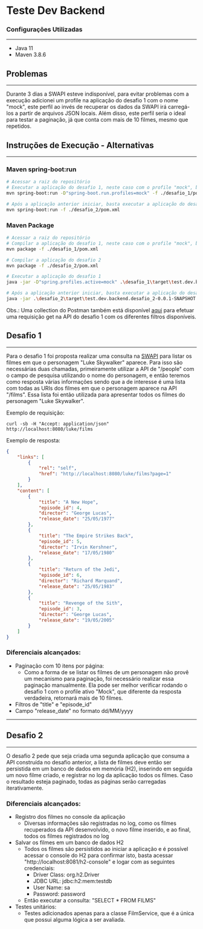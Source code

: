 # Teste Dev Backend

### Configurações Utilizadas

---

- Java 11
- Maven 3.8.6

## Problemas

---

Durante 3 dias a SWAPI esteve indisponível, para evitar problemas com a execução adicionei um profile na aplicação do 
desafio 1 com o nome "mock", este perfil ao invés de recuperar os dados da SWAPI irá carregá-los a partir de arquivos
JSON locais. Além disso, este perfil seria o ideal para testar a paginação, já que conta com mais de 10 filmes, mesmo
que repetidos.

## Instruções de Execução - Alternativas

---

### Maven spring-boot:run
````bash
# Acessar a raiz do repositório
# Executar a aplicação do desafio 1, neste caso com o profile "mock", basta removê-lo para utilizar a SWAPI
mvn spring-boot:run -D"spring-boot.run.profiles=mock" -f ./desafio_1/pom.xml

# Após a aplicação anterior iniciar, basta executar a aplicação do desafio 2
mvn spring-boot:run -f ./desafio_2/pom.xml
````

### Maven Package
````bash
# Acessar a raiz do repositório
# Compilar a aplicação do desafio 1, neste caso com o profile "mock", basta removê-lo para utilizar a SWAPI
mvn package -f ./desafio_1/pom.xml

# Compilar a aplicação do desafio 2
mvn package -f ./desafio_2/pom.xml

# Executar a aplicação do desafio 1
java -jar -D"spring.profiles.active=mock" .\desafio_1\target\test.dev.backend.desafio_1-0.0.1-SNAPSHOT.jar

# Após a aplicação anterior iniciar, basta executar a aplicação do desafio 2
java -jar .\desafio_2\target\test.dev.backend.desafio_2-0.0.1-SNAPSHOT.jar
````

Obs.: Uma collection do Postman também está disponível [aqui](TesteConexa.postman_collection.json) para efetuar uma
requisição get na API do desafio 1 com os diferentes filtros disponíveis.

## Desafio 1

---
Para o desafio 1 foi proposta realizar uma consulta na [SWAPI](https://swapi.dev) para listar os filmes em que
o personagem "Luke Skywalker" aparece. Para isso são necessárias duas chamadas, primeiramente utilizar a API de
"/people" com o campo de pesquisa utilizando o nome do personagem, e então teremos como resposta várias informações
sendo que a de interesse é uma lista com todas as URIs dos filmes em que o personagem aparece na API "/films".
Essa lista foi então utilizada para apresentar todos os filmes do personagem "Luke Skywalker".

Exemplo de requisição:

```console
curl -sb -H "Accept: application/json" http://localhost:8080/luke/films
```

Exemplo de resposta:

```json
{
    "links": [
        {
            "rel": "self",
            "href": "http://localhost:8080/luke/films?page=1"
        }
    ],
    "content": [
        {
            "title": "A New Hope",
            "episode_id": 4,
            "director": "George Lucas",
            "release_date": "25/05/1977"
        },
        {
            "title": "The Empire Strikes Back",
            "episode_id": 5,
            "director": "Irvin Kershner",
            "release_date": "17/05/1980"
        },
        {
            "title": "Return of the Jedi",
            "episode_id": 6,
            "director": "Richard Marquand",
            "release_date": "25/05/1983"
        },
        {
            "title": "Revenge of the Sith",
            "episode_id": 3,
            "director": "George Lucas",
            "release_date": "19/05/2005"
        }
    ]
}
```

### Diferenciais alcançados:


- Paginação com 10 itens por página:
  - Como a forma de se listar os filmes de um personagem não provê um mecanismo para paginação, foi necessário realizar essa paginação manualmente. Ela pode ser melhor verificar rodando o desafio 1 com o profile ativo "Mock", que diferente da resposta verdadeira, retornará mais de 10 filmes.
- Filtros de "title" e "episode_id"
- Campo "release_date" no formato dd/MM/yyyy

---

## Desafio 2

---
O desafio 2 pede que seja criada uma segunda aplicação que consuma a API construída no desafio anterior, a lista de 
filmes deve então ser persistida em um banco de dados em memória (H2), inserindo em seguida um novo filme criado, e 
registrar no log da aplicação todos os filmes. Caso o resultado esteja paginado, todas as páginas serão carregadas 
iterativamente.

### Diferenciais alcançados:

- Registro dos filmes no console da aplicação
  - Diversas informações são registradas no log, como os filmes recuperados da API desenvolvido, o novo filme inserido, e ao final, todos os filmes registrados no log
- Salvar os filmes em um banco de dados H2
  - Todos os filmes são persistidos ao iniciar a aplicação e é possível acessar o console do H2 para confirmar isto, basta acessar "http://localhost:8081/h2-console" e logar com as seguintes credenciais:
    - Driver Class: org.h2.Driver
    - JDBC URL: jdbc:h2:mem:testdb
    - User Name: sa
    - Password: password
  - Então executar a consulta: "SELECT * FROM FILMS"
- Testes unitários:
  - Testes adicionados apenas para a classe FilmService, que é a única que possui alguma lógica a ser avaliada.